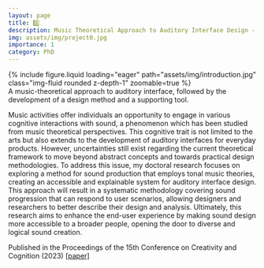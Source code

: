 ```yaml
---
layout: page
title: 0️⃣
description: Music Theoretical Approach to Auditory Interface Design - Progressive, Explainable, and Accessible
img: assets/img/project0.jpg
importance: 1
category: PhD
---
```

<div class="row mt-3">
    <div class="col-sm mt-3 mt-md-0">
        {% include figure.liquid loading="eager" path="assets/img/introduction.jpg" class="img-fluid rounded z-depth-1" zoomable=true %}
    </div>
</div>
<div class="caption">
    A music-theoretical approach to auditory interface, followed by the development of a design method and a supporting tool. 
</div> 

Music activities offer individuals an opportunity to engage in various cognitive interactions with sound, a phenomenon which has been studied from music theoretical perspectives. This cognitive trait is not limited to the arts but also extends to the development of auditory interfaces for everyday products. However, uncertainties still exist regarding the current theoretical framework to move beyond abstract concepts and towards practical design methodologies. To address this issue, my doctoral research focuses on exploring a method for sound production that employs tonal music theories, creating an accessible and explainable system for auditory interface design. This approach will result in a systematic methodology covering sound progression that can respond to user scenarios, allowing designers and researchers to better describe their design and analysis. Ultimately, this research aims to enhance the end-user experience by making sound design more accessible to a broader people, opening the door to diverse and logical sound creation.

Published in the Proceedings of the 15th Conference on Creativity and Cognition (2023) [[paper]](https://dl.acm.org/doi/abs/10.1145/3591196.3596814)